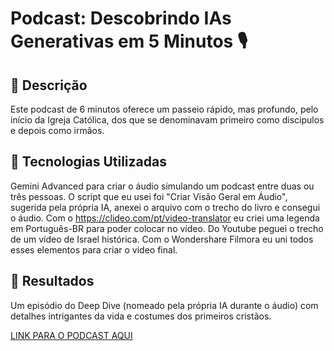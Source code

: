 # Podcast: Descobrindo IAs Generativas em 5 Minutos 🎙️

## 📒 Descrição
Este podcast de 6 minutos oferece um passeio rápido, mas profundo, pelo início da Igreja Católica, dos que se denominavam primeiro como discipulos e depois como irmãos.

## 🤖 Tecnologias Utilizadas
Gemini Advanced para criar o áudio simulando um podcast entre duas ou três pessoas. O script que eu usei foi "Criar Visão Geral em Áudio", sugerida pela própria IA, anexei o arquivo com o trecho do livro e consegui o áudio.
Com o https://clideo.com/pt/video-translator eu criei uma legenda em Português-BR para poder colocar no vídeo.
Do Youtube peguei o trecho de um vídeo de Israel histórica.
Com o Wondershare Filmora eu uni todos esses elementos para criar o video final.

## 🚀 Resultados
Um episódio do Deep Dive (nomeado pela própria IA durante o áudio) com detalhes intrigantes da vida e costumes dos primeiros cristãos.

[LINK PARA O PODCAST AQUI](https://g.co/gemini/share/77d3ea887f16)


